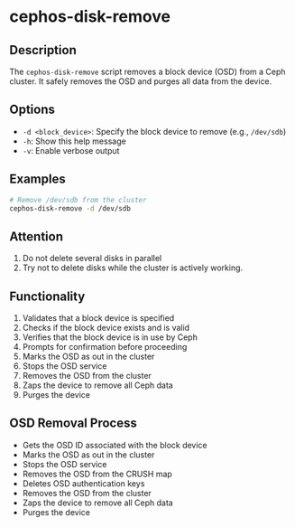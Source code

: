 # cephos-disk-remove

## Description
The `cephos-disk-remove` script removes a block device (OSD) from a Ceph cluster. It safely removes the OSD and purges all data from the device.

## Options
- `-d <block_device>`: Specify the block device to remove (e.g., `/dev/sdb`)
- `-h`: Show this help message
- `-v`: Enable verbose output

## Examples
```bash
# Remove /dev/sdb from the cluster
cephos-disk-remove -d /dev/sdb
```

## Attention
1. Do not delete several disks in parallel
1. Try not to delete disks while the cluster is actively working.

## Functionality
1. Validates that a block device is specified
1. Checks if the block device exists and is valid
1. Verifies that the block device is in use by Ceph
1. Prompts for confirmation before proceeding
1. Marks the OSD as out in the cluster
1. Stops the OSD service
1. Removes the OSD from the cluster
1. Zaps the device to remove all Ceph data
1. Purges the device

## OSD Removal Process
- Gets the OSD ID associated with the block device
- Marks the OSD as out in the cluster
- Stops the OSD service
- Removes the OSD from the CRUSH map
- Deletes OSD authentication keys
- Removes the OSD from the cluster
- Zaps the device to remove all Ceph data
- Purges the device
